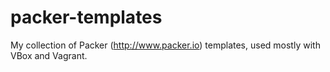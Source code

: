 packer-templates
================

My collection of Packer (http://www.packer.io) templates, used mostly with VBox and Vagrant.
